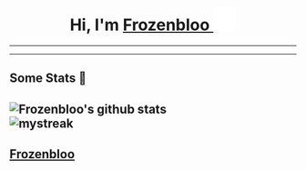 # <h1 align="center">Hi, I'm <a href="https://github.com/Frozenbloo">Frozenbloo <a><img src="https://github.com/Frozenbloo/Frozenbloo/blob/main/ReadMeWaveGif.gif" width="40px" /></h1>
---  
  
  
---

## Some Stats 🚀
![Frozenbloo's github stats](https://github-readme-stats.vercel.app/api?username=Frozenbloo&show_icons=true&theme=tokyonight)    
<img src="https://github-readme-streak-stats.herokuapp.com/?user=AkuraDiary&theme=tokyonight" alt="mystreak"/>
---
<a href="https://github.com/Frozenbloo">Frozenbloo <a>
------
